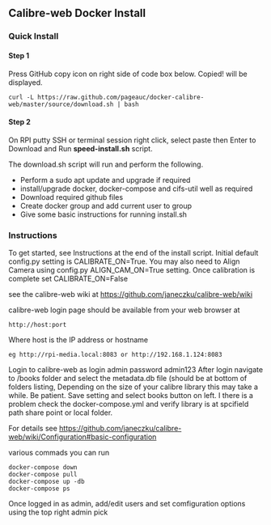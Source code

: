 ##      Calibre-web Docker Install

### Quick Install

#### Step 1
Press GitHub copy icon on right side of code box below.  Copied! will be displayed.   

    curl -L https://raw.github.com/pageauc/docker-calibre-web/master/source/download.sh | bash

#### Step 2
On RPI putty SSH or terminal session right click, select paste then Enter to Download and Run **speed-install.sh** script.  

The download.sh script will run and perform the following.

* Perform a sudo apt update and upgrade if required
* install/upgrade docker, docker-compose and cifs-util well as required
* Download required github files
* Create docker group and add current user to group
* Give some basic instructions for running install.sh


### Instructions

To get started, see Instructions at the end of the install script. Initial default config.py setting is CALIBRATE_ON=True.
You may also need to Align Camera using config.py ALIGN_CAM_ON=True setting.  Once calibration is complete set CALIBRATE_ON=False


see the calibre-web wiki at https://github.com/janeczku/calibre-web/wiki

calibre-web login page should be available from your web browser at

    http://host:port

Where host is the IP address or hostname  

    eg http://rpi-media.local:8083 or http://192.168.1.124:8083

Login to calibre-web as login admin  password admin123
After login navigate to /books folder and select the metadata.db file (should be at bottom of folders listing,
Depending on the size of your calibre library this may take a while. Be patient.
Save setting and select books button on left.  I there is a problem check the docker-compose.yml 
and verify library is at spcifield path share point or local folder.

For details see https://github.com/janeczku/calibre-web/wiki/Configuration#basic-configuration

various commads you can run

    docker-compose down
	docker-compose pull
	docker-compose up -db
	docker-compose ps

Once logged in as admin, add/edit users and set comfiguration options using the top right admin pick
